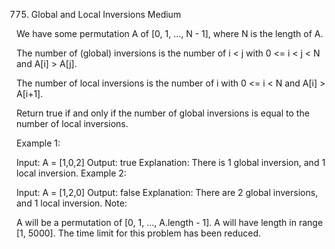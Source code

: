 775. Global and Local Inversions
Medium

We have some permutation A of [0, 1, ..., N - 1], where N is the length of A.

The number of (global) inversions is the number of i < j with 0 <= i < j < N and A[i] > A[j].

The number of local inversions is the number of i with 0 <= i < N and A[i] > A[i+1].

Return true if and only if the number of global inversions is equal to the number of local inversions.

Example 1:

Input: A = [1,0,2]
Output: true
Explanation: There is 1 global inversion, and 1 local inversion.
Example 2:

Input: A = [1,2,0]
Output: false
Explanation: There are 2 global inversions, and 1 local inversion.
Note:

A will be a permutation of [0, 1, ..., A.length - 1].
A will have length in range [1, 5000].
The time limit for this problem has been reduced.